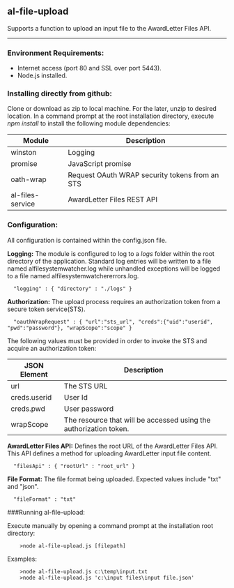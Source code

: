 <a name="module_al-file-upload"></a>
## al-file-upload
Supports a function to upload an input file to the AwardLetter Files API.***### Environment Requirements:* Internet access (port 80 and SSL over port 5443).* Node.js installed.### Installing directly from github:Clone or download as zip to local machine. For the later, unzip to desired location.In a command prompt at the root installation directory, execute *npm install* to install the followingmodule dependencies:Module              | Description--------------------|-------------------------------------------------------------------winston | Loggingpromise | JavaScript promiseoath-wrap | Request OAuth WRAP security tokens from an STSal-files-service | AwardLetter Files REST API### Configuration:All configuration is contained within the config.json file.**Logging:** The module is configured to log to a _logs_ folder within the root directory of the application.Standard log entries will be written to a file named alfilesystemwatcher.log while unhandled exceptions willbe logged to a file named alfilesystemwatchererrors.log.      "logging" : { "directory" : "./logs" }**Authorization:** The upload process requires an authorization token from a secure token service(STS).      "oauthWrapRequest" : { "url":"sts_url", "creds":{"uid":"userid", "pwd":"password"}, "wrapScope":"scope" }The following values must be provided in order to invoke the STS and acquire an authorization token:JSON Element | Description-------------|--------------------------------------------------------------------------url | The STS URLcreds.userid | User Idcreds.pwd | User passwordwrapScope | The resource that will be accessed using the authorization token.**AwardLetter Files API:** Defines the root URL of the AwardLetter Files API. This API defines a methodfor uploading AwardLetter input file content.      "filesApi" : { "rootUrl" : "root_url" }**File Format:** The file format being uploaded. Expected values include "txt" and "json".      "fileFormat" : "txt"###Running al-file-upload:Execute manually by opening a command prompt at the installation root directory:		>node al-file-upload.js [filepath]	Examples:		>node al-file-upload.js c:\temp\input.txt		>node al-file-upload.js 'c:\input files\input file.json'

